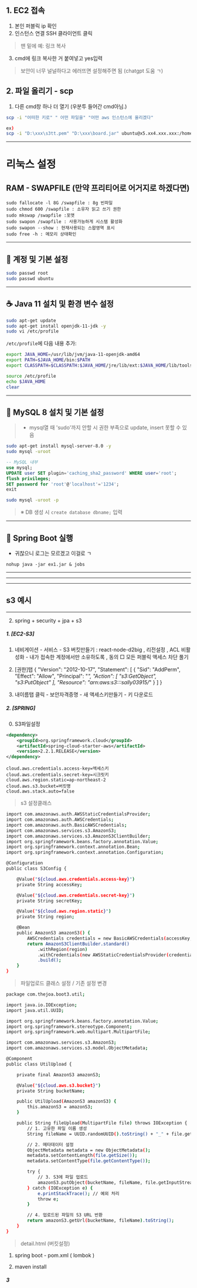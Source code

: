 ## 1. EC2 접속
1. 본인 퍼블릭 ip 확인
2. 인스턴스 연결 SSH 클라이언트 클릭
  > 맨 밑에 예: 링크 복사
3. cmd에 링크 복사한 거 붙여넣고 yes입력
  > 보안이 너무 널널하다고 에러뜨면 설정해주면 됨 (chatgpt 도움 ㄱ)


## 2. 파일 올리기 - scp 
1. 다른 cmd창 하나 더 열기 (우분투 들어간 cmd아님.)
   
```bash
scp -i "어떠한 키로" " 어떤 파일을" "어떤 aws 인스턴스에 올리겠다"

ex)
scp -i "D:\xxx\s3tt.pem" "D:\xxx\board.jar" ubuntu@x5.xx4.xxx.xxx:/home/ubuntu/
```

---
# 리눅스 설정

##  RAM - SWAPFILE (만약 프리티어로 어거지로 하겠다면)
```linux bash
sudo fallocate -l 8G /swapfile : 8g 빈파일
sudo chmod 600 /swapfile : 소유자 읽고 쓰기 권한
sudo mkswap /swapfile :포맷
sudo swapon /swapfile : 사용가능하게 시스템 활성화
sudo swapon --show : 현재사용되는 스왑영역 표시
sudo free -h : 메모리 상태확인
```

---

## 🔐 계정 및 기본 설정

```bash
sudo passwd root
sudo passwd ubuntu
```

---

## ☕ Java 11 설치 및 환경 변수 설정

```bash
sudo apt-get update
sudo apt-get install openjdk-11-jdk -y
sudo vi /etc/profile
```

`/etc/profile`에 다음 내용 추가:

```bash
export JAVA_HOME=/usr/lib/jvm/java-11-openjdk-amd64
export PATH=$JAVA_HOME/bin:$PATH
export CLASSPATH=$CLASSPATH:$JAVA_HOME/jre/lib/ext:$JAVA_HOME/lib/tools.jar
```

```bash
source /etc/profile
echo $JAVA_HOME
clear
```

---

## 🐬 MySQL 8 설치 및 기본 설정
> - mysql열 때 'sudo'까지 안할 시 권한 부족으로 update, insert 못할 수 있음

```bash
sudo apt-get install mysql-server-8.0 -y
sudo mysql -uroot
```

```sql
-- MySQL 내부
use mysql;
UPDATE user SET plugin='caching_sha2_password' WHERE user='root';
flush privileges;
SET password for 'root'@'localhost'='1234';
exit
```

```bash
sudo mysql -uroot -p
```

> ※ DB 생성 시 `create database dbname;` 입력

---

## 🏃 Spring Boot 실행
- 귀찮으니 로그는 모르겠고 이걸로 ㄱ
```
nohup java -jar ex1.jar & jobs
```


---
---
---

## s3 예시
---

2. spring + security + jpa + s3

##### 1. [EC2-S3]

1. 네비게이션 - 서비스 - S3
  버킷만들기 : react-node-d2big , 리전설정 , ACL 비활성화 - 내가 접속한 계정에서만 소유하도록 , 동의 □ 모든 퍼블릭 액세스 차단 풀기
2. [권한]탭
{
    "Version": "2012-10-17",
    "Statement": [
        {
            "Sid": "AddPerm",
            "Effect": "Allow",
            "Principal": "*",
            "Action": [
                "s3:GetObject",
                "s3:PutObject"
            ],
            "Resource": "arn:aws:s3:::sally03915/*"
        }
    ]
}

3. 내이름탭 클릭 - 보안자격증명 -  새 액세스키만들기 - 키 다운로드



##### 2. [SPRING] 
0. S3파일설정

```pom.xml
<dependency>
    <groupId>org.springframework.cloud</groupId>
    <artifactId>spring-cloud-starter-aws</artifactId>
    <version>2.2.1.RELEASE</version>
</dependency>
```

```app
cloud.aws.credentials.access-key=엑세스키
cloud.aws.credentials.secret-key=시크릿키
cloud.aws.region.static=ap-northeast-2
cloud.aws.s3.bucket=버킷명
cloud.aws.stack.auto=false
```

> s3 설정클래스
```bash
import com.amazonaws.auth.AWSStaticCredentialsProvider;
import com.amazonaws.auth.AWSCredentials;
import com.amazonaws.auth.BasicAWSCredentials;
import com.amazonaws.services.s3.AmazonS3;
import com.amazonaws.services.s3.AmazonS3ClientBuilder;
import org.springframework.beans.factory.annotation.Value;
import org.springframework.context.annotation.Bean;
import org.springframework.context.annotation.Configuration;

@Configuration
public class S3Config {

    @Value("${cloud.aws.credentials.access-key}")
    private String accessKey;

    @Value("${cloud.aws.credentials.secret-key}")
    private String secretKey;

    @Value("${cloud.aws.region.static}")
    private String region;

    @Bean
    public AmazonS3 amazonS3() {
        AWSCredentials credentials = new BasicAWSCredentials(accessKey, secretKey);
        return AmazonS3ClientBuilder.standard()
            .withRegion(region)
            .withCredentials(new AWSStaticCredentialsProvider(credentials))
            .build();
    }
}
```
> 파일업로드 클래스 설정 / 기존 설정 변경
```bash
package com.thejoa.boot3.util;

import java.io.IOException;
import java.util.UUID;

import org.springframework.beans.factory.annotation.Value;
import org.springframework.stereotype.Component;
import org.springframework.web.multipart.MultipartFile;

import com.amazonaws.services.s3.AmazonS3;
import com.amazonaws.services.s3.model.ObjectMetadata;

@Component
public class UtilUpload {

    private final AmazonS3 amazonS3;

    @Value("${cloud.aws.s3.bucket}")
    private String bucketName;

    public UtilUpload(AmazonS3 amazonS3) {
        this.amazonS3 = amazonS3;
    }

    public String fileUpload(MultipartFile file) throws IOException {
        // 1. 고유한 파일 이름 생성
        String fileName = UUID.randomUUID().toString() + "_" + file.getOriginalFilename();

        // 2. 메타데이터 설정
        ObjectMetadata metadata = new ObjectMetadata();
        metadata.setContentLength(file.getSize());
        metadata.setContentType(file.getContentType());

        try {
            // 3. S3에 파일 업로드
            amazonS3.putObject(bucketName, fileName, file.getInputStream(), metadata);
        } catch (IOException e) {
            e.printStackTrace(); // 예외 처리
            throw e;
        }

        // 4. 업로드된 파일의 S3 URL 반환
        return amazonS3.getUrl(bucketName, fileName).toString();
    }
}

```

> detail.html (버킷설정)

1. spring boot - pom.xml ( lombok )

2. maven install

##### 3 
